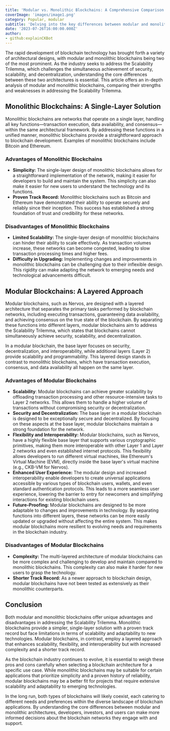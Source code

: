 ```yaml
---
title: 'Modular vs. Monolithic Blockchains: A Comprehensive Comparison'
coverImage: 'images/image1.png'
category: Popular, modular
subtitle: 'Delving into the key differences between modular and monolithic blockchain architectures and their impact on scalability, security, and decentralization.'
date: '2023-07-26T16:00:00.000Z'
author: 
- github:explainCKBot
---
```


The rapid development of blockchain technology has brought forth a variety of architectural designs, with modular and monolithic blockchains being two of the most prominent. As the industry seeks to address the Scalability Trilemma, which challenges the simultaneous achievement of security, scalability, and decentralization, understanding the core differences between these two architectures is essential. This article offers an in-depth analysis of modular and monolithic blockchains, comparing their strengths and weaknesses in addressing the Scalability Trilemma.


## Monolithic Blockchains: A Single-Layer Solution

Monolithic blockchains are networks that operate on a single layer, handling all key functions—transaction execution, data availability, and consensus—within the same architectural framework. By addressing these functions in a unified manner, monolithic blockchains provide a straightforward approach to blockchain development. Examples of monolithic blockchains include Bitcoin and Ethereum.


### Advantages of Monolithic Blockchains



* **Simplicity:** The single-layer design of monolithic blockchains allows for a straightforward implementation of the network, making it easier for developers to build and maintain the system. This simplicity can also make it easier for new users to understand the technology and its functions.
* **Proven Track Record:** Monolithic blockchains such as Bitcoin and Ethereum have demonstrated their ability to operate securely and reliably since their inception. This success has established a strong foundation of trust and credibility for these networks.


### Disadvantages of Monolithic Blockchains



* **Limited Scalability:** The single-layer design of monolithic blockchains can hinder their ability to scale effectively. As transaction volumes increase, these networks can become congested, leading to slow transaction processing times and higher fees.
* **Difficulty in Upgrading:** Implementing changes and improvements in monolithic blockchains can be challenging due to their inflexible design. This rigidity can make adapting the network to emerging needs and technological advancements difficult.


## Modular Blockchains: A Layered Approach

Modular blockchains, such as Nervos, are designed with a layered architecture that separates the primary tasks performed by blockchain networks, including executing transactions, guaranteeing data availability, and achieving consensus on the true state of the blockchain. By separating these functions into different layers, modular blockchains aim to address the Scalability Trilemma, which states that blockchains cannot simultaneously achieve security, scalability, and decentralization.

In a modular blockchain, the base layer focuses on security, decentralization, and interoperability, while additional layers (Layer 2) provide scalability and programmability. This layered design stands in contrast to monolithic blockchains, which have transaction execution, consensus, and data availability all happen on the same layer.


### Advantages of Modular Blockchains



* **Scalability**: Modular blockchains can achieve greater scalability by offloading transaction processing and other resource-intensive tasks to Layer 2 networks. This allows them to handle a higher volume of transactions without compromising security or decentralization.
* **Security and Decentralization:** The base layer in a modular blockchain is designed to be exceptionally secure and decentralized. By focusing on these aspects at the base layer, modular blockchains maintain a strong foundation for the network.
* **Flexibility and Interoperability:** Modular blockchains, such as Nervos, have a highly flexible base layer that supports various cryptographic primitives, making them more interoperable with other Layer 1 and Layer 2 networks and even established internet protocols. This flexibility allows developers to run different virtual machines, like Ethereum's Virtual Machine (EVM), directly inside the base layer's virtual machine (e.g., CKB-VM for Nervos).
* **Enhanced User Experience:** The modular design and increased interoperability enable developers to create universal applications accessible by various types of blockchain users, wallets, and even standard authentication protocols. This leads to a more seamless user experience, lowering the barrier to entry for newcomers and simplifying interactions for existing blockchain users.
* **Future-Proofing:** Modular blockchains are designed to be more adaptable to changes and improvements in technology. By separating functions into different layers, these networks can be more easily updated or upgraded without affecting the entire system. This makes modular blockchains more resilient to evolving needs and requirements in the blockchain industry.


### Disadvantages of Modular Blockchains



* **Complexity:** The multi-layered architecture of modular blockchains can be more complex and challenging to develop and maintain compared to monolithic blockchains. This complexity can also make it harder for new users to grasp the technology.
* **Shorter Track Record:** As a newer approach to blockchain design, modular blockchains have not been tested as extensively as their monolithic counterparts.


## Conclusion

Both modular and monolithic blockchains offer unique advantages and disadvantages in addressing the Scalability Trilemma. Monolithic blockchains provide a simpler, single-layer solution with a proven track record but face limitations in terms of scalability and adaptability to new technologies. Modular blockchains, in contrast, employ a layered approach that enhances scalability, flexibility, and interoperability but with increased complexity and a shorter track record.

As the blockchain industry continues to evolve, it is essential to weigh these pros and cons carefully when selecting a blockchain architecture for a specific use case. While monolithic blockchains may be suitable for certain applications that prioritize simplicity and a proven history of reliability, modular blockchains may be a better fit for projects that require extensive scalability and adaptability to emerging technologies.

In the long run, both types of blockchains will likely coexist, each catering to different needs and preferences within the diverse landscape of blockchain applications. By understanding the core differences between modular and monolithic architectures, developers, investors, and users can make more informed decisions about the blockchain networks they engage with and support.

